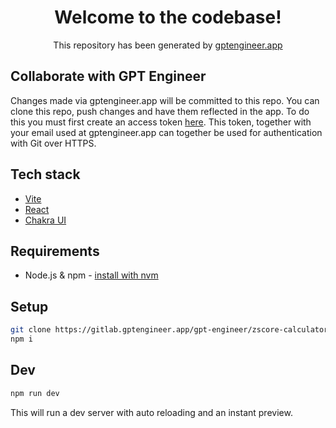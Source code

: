 <div align="center">

# Welcome to the codebase!

This repository has been generated by [gptengineer.app](https://gptengineer.app)

</div>

## Collaborate with GPT Engineer

Changes made via gptengineer.app will be committed to this repo. You can clone this repo, push changes and have them reflected in the app. To do this you must first create an access token [here](https://run.gptengineer.app/profile/settings). This token, together with your email used at gptengineer.app can together be used for authentication with Git over HTTPS.

## Tech stack

- [Vite](https://vitejs.dev/)
- [React](https://react.dev/)
- [Chakra UI](https://chakra-ui.com/)

## Requirements

- Node.js & npm - [install with nvm](https://github.com/nvm-sh/nvm#installing-and-updating)

## Setup

```sh
git clone https://gitlab.gptengineer.app/gpt-engineer/zscore-calculator.git
npm i
```

## Dev

```sh
npm run dev
```

This will run a dev server with auto reloading and an instant preview.
